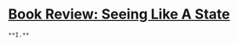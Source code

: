 # [Book Review: Seeing Like A State](http://slatestarcodex.com/2017/03/16/book-review-seeing-like-a-state/)

    **I.**
  